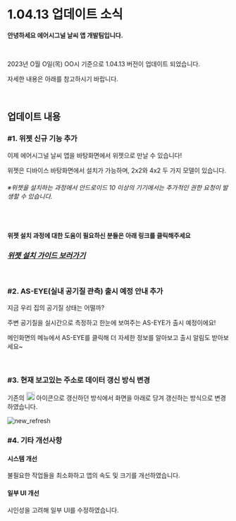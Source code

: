 __<h1>1.04.13 업데이트 소식</h1>__

__<p>안녕하세요 에어시그널 날씨 앱 개발팀입니다.</p>__<br/>
<p>2023년 O월 O일(목) OO시 기준으로 1.04.13 버전이 업데이트 되었습니다.</p>
<p>자세한 내용은 아래를 참고하시기 바랍니다.</p><br/>

__<h2>업데이트 내용</h2>__

__<h3>#1. 위젯 신규 기능 추가</h3>__

<p>이제 에어시그널 날씨 앱을 바탕화면에서 위젯으로 만날 수 있습니다!</p>
<p>위젯은 디바이스 바탕화면에서 설치가 가능하며, 2x2와 4x2 두 가지 모델이 있습니다.</p>

_<h6>※위젯을 설치하는 과정에서 안드로이드 10 이상의 기기에서는 추가적인 권한 요청이 발생할 수 있습니다.</h6>_<br/>

<h4>위젯 설치 과정에 대한 도움이 필요하신 분들은 아래 링크를 클릭해주세요</h4>

___<h3><a href="">위젯 설치 가이드 보러가기</a></h3>___<br/>


__<h3>#2. AS-EYE(실내 공기질 관측) 출시 예정 안내 추가</h3>__

<p>지금 우리 집의 공기질 상태는 어떨까?</p>
<p>주변 공기질을 실시간으로 측정하고 한눈에 보여주는 AS-EYE가 출시 예정이에요!</p>
<p>메인화면의 메뉴에서 AS-EYE를 클릭해 더 자세한 정보를 알아보고 출시 알림도 받아보세요~</p><br/>

__<h3>#3. 현재 보고있는 주소로 데이터 갱신 방식 변경</h3>__

<p>기존의 <img width="19" alt="ico_refresh" src="https://github.com/tekken5953/AS_Cloud_App/assets/52855326/edc75669-de7e-4396-9a6e-06841358c2f3"> 아이콘으로 갱신하던 방식에서 화면을 아래로 당겨 갱신하는 방식으로 변경하였습니다.</p>

![new_refresh](https://github.com/tekken5953/AS_Cloud_App/assets/52855326/1f9d3689-601a-475b-81f4-05854ea6cd7e)



__<h3>#4. 기타 개선사항</h3>__

__<h4>시스템 개선</h4>__

<p>불필요한 작업들을 최소화하고 앱의 속도 및 크기를 개선하였습니다.</p>

__<h4>일부 UI 개선</h4>__

<p>시인성을 고려해 일부 UI를 수정하였습니다.</p>



